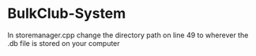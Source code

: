 # BulkClub-System

In storemanager.cpp change the directory path on line 49 to wherever the .db file is stored on your computer 

